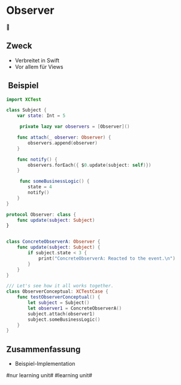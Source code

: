 
# Observer
🥸

## Zweck

- Verbreitet in Swift
- Vor allem für Views

##  Beispiel

```swift
import XCTest

class Subject {
    var state: Int = 5

     private lazy var observers = [Observer]()

    func attach(_ observer: Observer) {
        observers.append(observer)
    }

    func notify() {
        observers.forEach({ $0.update(subject: self)})
    }

     func someBusinessLogic() {
        state = 4
        notify()
    }
}

protocol Observer: class {
    func update(subject: Subject)
}


class ConcreteObserverA: Observer {
    func update(subject: Subject) {
        if subject.state < 3 {
            print("ConcreteObserverA: Reacted to the event.\n")
        }
    }
}

/// Let's see how it all works together.
class ObserverConceptual: XCTestCase {
    func testObserverConceptual() {
        let subject = Subject()
        let observer1 = ConcreteObserverA()
        subject.attach(observer1)
        subject.someBusinessLogic()
    }
}
```

## Zusammenfassung
- Beispiel-Implementation

#nur learning unit# #learning unit#